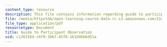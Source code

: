 ```yaml
---
content_type: resource
description: This file contains information regarding guide to participant observation.
file: /media/https%3A/open-learning-course-data-rc.s3.amazonaws.com/21m-030-introduction-to-world-music-spring-2013/c1263164c6f93b6745f8161d46b6d51a_MIT21M_030S13_paper2Partob.pdf
file_type: application/pdf
resourcetype: Document
title: Guide to Participant Observation
uid: c1263164-c6f9-3b67-45f8-161d46b6d51a
---
```

